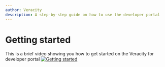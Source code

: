 ```yaml
---
author: Veracity
description: A step-by-step guide on how to use the developer portal
---
```

# Getting started
This is a brief video showing you how to get started on the Veracity for developer portal
[![Getting started ](assets/gettingStarted_play.gif)](https://brandcentral.dnv.com/mars/embed?o=55A3D8D74ED78BAD&c=10651&a=N)


